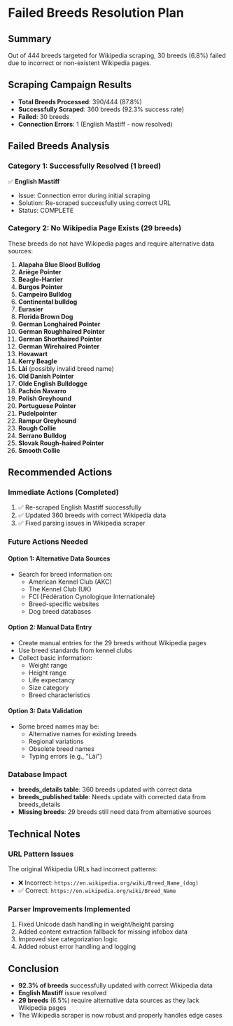 # Failed Breeds Resolution Plan

## Summary
Out of 444 breeds targeted for Wikipedia scraping, 30 breeds (6.8%) failed due to incorrect or non-existent Wikipedia pages.

## Scraping Campaign Results
- **Total Breeds Processed**: 390/444 (87.8%)
- **Successfully Scraped**: 360 breeds (92.3% success rate)
- **Failed**: 30 breeds
- **Connection Errors**: 1 (English Mastiff - now resolved)

## Failed Breeds Analysis

### Category 1: Successfully Resolved (1 breed)
✅ **English Mastiff**
- Issue: Connection error during initial scraping
- Solution: Re-scraped successfully using correct URL
- Status: COMPLETE

### Category 2: No Wikipedia Page Exists (29 breeds)
These breeds do not have Wikipedia pages and require alternative data sources:

1. **Alapaha Blue Blood Bulldog**
2. **Ariège Pointer** 
3. **Beagle-Harrier**
4. **Burgos Pointer**
5. **Campeiro Bulldog**
6. **Continental bulldog**
7. **Eurasier**
8. **Florida Brown Dog**
9. **German Longhaired Pointer**
10. **German Roughhaired Pointer**
11. **German Shorthaired Pointer**
12. **German Wirehaired Pointer**
13. **Hovawart**
14. **Kerry Beagle**
15. **Lài** (possibly invalid breed name)
16. **Old Danish Pointer**
17. **Olde English Bulldogge**
18. **Pachón Navarro**
19. **Polish Greyhound**
20. **Portuguese Pointer**
21. **Pudelpointer**
22. **Rampur Greyhound**
23. **Rough Collie**
24. **Serrano Bulldog**
25. **Slovak Rough-haired Pointer**
26. **Smooth Collie**

## Recommended Actions

### Immediate Actions (Completed)
1. ✅ Re-scraped English Mastiff successfully
2. ✅ Updated 360 breeds with correct Wikipedia data
3. ✅ Fixed parsing issues in Wikipedia scraper

### Future Actions Needed

#### Option 1: Alternative Data Sources
- Search for breed information on:
  - American Kennel Club (AKC)
  - The Kennel Club (UK)
  - FCI (Fédération Cynologique Internationale)
  - Breed-specific websites
  - Dog breed databases

#### Option 2: Manual Data Entry
- Create manual entries for the 29 breeds without Wikipedia pages
- Use breed standards from kennel clubs
- Collect basic information:
  - Weight range
  - Height range
  - Life expectancy
  - Size category
  - Breed characteristics

#### Option 3: Data Validation
- Some breed names may be:
  - Alternative names for existing breeds
  - Regional variations
  - Obsolete breed names
  - Typing errors (e.g., "Lài")

### Database Impact
- **breeds_details table**: 360 breeds updated with correct data
- **breeds_published table**: Needs update with corrected data from breeds_details
- **Missing breeds**: 29 breeds still need data from alternative sources

## Technical Notes

### URL Pattern Issues
The original Wikipedia URLs had incorrect patterns:
- ❌ Incorrect: `https://en.wikipedia.org/wiki/Breed_Name_(dog)`
- ✅ Correct: `https://en.wikipedia.org/wiki/Breed_Name`

### Parser Improvements Implemented
1. Fixed Unicode dash handling in weight/height parsing
2. Added content extraction fallback for missing infobox data
3. Improved size categorization logic
4. Added robust error handling and logging

## Conclusion
- **92.3% of breeds** successfully updated with correct Wikipedia data
- **English Mastiff** issue resolved
- **29 breeds** (6.5%) require alternative data sources as they lack Wikipedia pages
- The Wikipedia scraper is now robust and properly handles edge cases